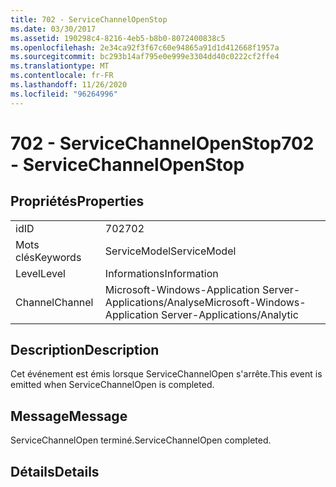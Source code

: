 ```yaml
---
title: 702 - ServiceChannelOpenStop
ms.date: 03/30/2017
ms.assetid: 190298c4-8216-4eb5-b8b0-8072400838c5
ms.openlocfilehash: 2e34ca92f3f67c60e94865a91d1d412668f1957a
ms.sourcegitcommit: bc293b14af795e0e999e3304dd40c0222cf2ffe4
ms.translationtype: MT
ms.contentlocale: fr-FR
ms.lasthandoff: 11/26/2020
ms.locfileid: "96264996"
---
```

# <a name="702---servicechannelopenstop"></a><span data-ttu-id="f8dfc-102">702 - ServiceChannelOpenStop</span><span class="sxs-lookup"><span data-stu-id="f8dfc-102">702 - ServiceChannelOpenStop</span></span>

## <a name="properties"></a><span data-ttu-id="f8dfc-103">Propriétés</span><span class="sxs-lookup"><span data-stu-id="f8dfc-103">Properties</span></span>  
  
|||  
|-|-|  
|<span data-ttu-id="f8dfc-104">id</span><span class="sxs-lookup"><span data-stu-id="f8dfc-104">ID</span></span>|<span data-ttu-id="f8dfc-105">702</span><span class="sxs-lookup"><span data-stu-id="f8dfc-105">702</span></span>|  
|<span data-ttu-id="f8dfc-106">Mots clés</span><span class="sxs-lookup"><span data-stu-id="f8dfc-106">Keywords</span></span>|<span data-ttu-id="f8dfc-107">ServiceModel</span><span class="sxs-lookup"><span data-stu-id="f8dfc-107">ServiceModel</span></span>|  
|<span data-ttu-id="f8dfc-108">Level</span><span class="sxs-lookup"><span data-stu-id="f8dfc-108">Level</span></span>|<span data-ttu-id="f8dfc-109">Informations</span><span class="sxs-lookup"><span data-stu-id="f8dfc-109">Information</span></span>|  
|<span data-ttu-id="f8dfc-110">Channel</span><span class="sxs-lookup"><span data-stu-id="f8dfc-110">Channel</span></span>|<span data-ttu-id="f8dfc-111">Microsoft-Windows-Application Server-Applications/Analyse</span><span class="sxs-lookup"><span data-stu-id="f8dfc-111">Microsoft-Windows-Application Server-Applications/Analytic</span></span>|  
  
## <a name="description"></a><span data-ttu-id="f8dfc-112">Description</span><span class="sxs-lookup"><span data-stu-id="f8dfc-112">Description</span></span>  

 <span data-ttu-id="f8dfc-113">Cet événement est émis lorsque ServiceChannelOpen s'arrête.</span><span class="sxs-lookup"><span data-stu-id="f8dfc-113">This event is emitted when ServiceChannelOpen is completed.</span></span>  
  
## <a name="message"></a><span data-ttu-id="f8dfc-114">Message</span><span class="sxs-lookup"><span data-stu-id="f8dfc-114">Message</span></span>  

 <span data-ttu-id="f8dfc-115">ServiceChannelOpen terminé.</span><span class="sxs-lookup"><span data-stu-id="f8dfc-115">ServiceChannelOpen completed.</span></span>  
  
## <a name="details"></a><span data-ttu-id="f8dfc-116">Détails</span><span class="sxs-lookup"><span data-stu-id="f8dfc-116">Details</span></span>
